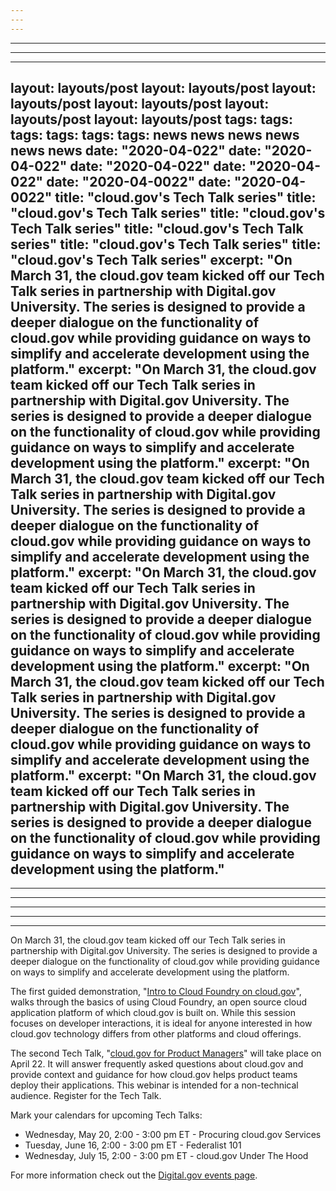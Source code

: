 ```yaml
---
---
---
```

---
---
---
layout: layouts/post
layout: layouts/post
layout: layouts/post
layout: layouts/post
layout: layouts/post
layout: layouts/post
tags:
tags:
tags:
tags:
tags:
tags:
  news
  news
  news
  news
  news
  news
date: "2020-04-022"
date: "2020-04-022"
date: "2020-04-022"
date: "2020-04-022"
date: "2020-04-0022"
date: "2020-04-0022"
title: "cloud.gov's Tech Talk series"
title: "cloud.gov's Tech Talk series"
title: "cloud.gov's Tech Talk series"
title: "cloud.gov's Tech Talk series"
title: "cloud.gov's Tech Talk series"
title: "cloud.gov's Tech Talk series"
excerpt: "On March 31, the cloud.gov team kicked off our Tech Talk series in partnership with Digital.gov University. The series is designed to provide a deeper dialogue on the functionality of cloud.gov while providing guidance on ways to simplify and accelerate development using the platform."
excerpt: "On March 31, the cloud.gov team kicked off our Tech Talk series in partnership with Digital.gov University. The series is designed to provide a deeper dialogue on the functionality of cloud.gov while providing guidance on ways to simplify and accelerate development using the platform."
excerpt: "On March 31, the cloud.gov team kicked off our Tech Talk series in partnership with Digital.gov University. The series is designed to provide a deeper dialogue on the functionality of cloud.gov while providing guidance on ways to simplify and accelerate development using the platform."
excerpt: "On March 31, the cloud.gov team kicked off our Tech Talk series in partnership with Digital.gov University. The series is designed to provide a deeper dialogue on the functionality of cloud.gov while providing guidance on ways to simplify and accelerate development using the platform."
excerpt: "On March 31, the cloud.gov team kicked off our Tech Talk series in partnership with Digital.gov University. The series is designed to provide a deeper dialogue on the functionality of cloud.gov while providing guidance on ways to simplify and accelerate development using the platform."
excerpt: "On March 31, the cloud.gov team kicked off our Tech Talk series in partnership with Digital.gov University. The series is designed to provide a deeper dialogue on the functionality of cloud.gov while providing guidance on ways to simplify and accelerate development using the platform."
---
---
---
---
---
---

On March 31, the cloud.gov team kicked off our Tech Talk series in partnership with Digital.gov University. The series is designed to provide a deeper dialogue on the functionality of cloud.gov while providing guidance on ways to simplify and accelerate development using the platform.

The first guided demonstration, "[Intro to Cloud Foundry on cloud.gov](https://digital.gov/event/2020/03/31/intro-cloud-foundry-on-cloudgov/)", walks through the basics of using Cloud Foundry, an open source cloud application platform of which cloud.gov is built on. While this session focuses on developer interactions, it is ideal for anyone interested in how cloud.gov technology differs from other platforms and cloud offerings.

The second Tech Talk, "[cloud.gov for Product Managers](https://digital.gov/event/2020/04/22/cloudgov-for-product-managers/)" will take place on April 22. It will answer frequently asked questions about cloud.gov and provide context and guidance for how cloud.gov helps product teams deploy their applications. This webinar is intended for a non-technical audience. Register for the Tech Talk.  

Mark your calendars for upcoming Tech Talks: 

- Wednesday, May 20, 2:00 - 3:00 pm ET - Procuring cloud.gov Services
- Tuesday, June 16, 2:00 - 3:00 pm ET - Federalist 101
- Wednesday, July 15, 2:00 - 3:00 pm ET - cloud.gov Under The Hood 

For more information check out the [Digital.gov events page](https://digital.gov/events/).
